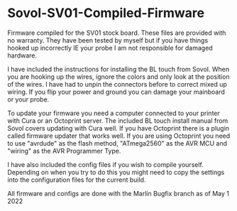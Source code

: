 # Sovol-SV01-Compiled-Firmware
Firmware compiled for the SV01 stock board.
These files are provided with no warranty. They have been tested by myself but if you have things hooked up incorrectly IE your probe I am not responsible for damaged hardware.

I have included the instructions for installing the BL touch from Sovol. When you are hooking up the wires, ignore the colors and only look at the position of the wires. I have had to unpin the connectors before to correct mixed up wiring. If you flip your power and ground you can damage your mainboard or your probe.

To update your firmware you need a computer connected to your printer with Cura or an Octoprint server. The included BL touch install manual from Sovol covers updating with Cura well. If you have Octoprint there is a plugin called firmware updater that works well. If you are using Octoprint you need to use "avrdude" as the flash method, "ATmega2560" as the AVR MCU and "wiring" as the AVR Programmer Type.

I have also included the config files if you wish to compile yourself. Depending on when you try to do this you might need to copy the settings into the configuration files for the current build.

All firmware and configs are done with the Marlin Bugfix branch as of May 1 2022
